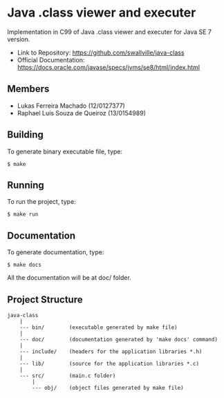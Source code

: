 Java .class viewer and executer
====================
Implementation in C99 of Java .class viewer and executer for Java SE 7 version.

- Link to Repository: https://github.com/swallville/java-class
- Official Documentation: https://docs.oracle.com/javase/specs/jvms/se8/html/index.html

Members
-------
- Lukas Ferreira Machado (12/0127377)
- Raphael Luís Souza de Queiroz (13/0154989)

Building
--------

To generate binary executable file, type:

    $ make

Running
-------
To run the project, type:

    $ make run

Documentation
-------------
To generate documentation, type:

    $ make docs

All the documentation will be at doc/ folder.        

Project Structure
-----------------

    java-class
        |
        --- bin/        (executable generated by make file)
        |
        --- doc/        (documentation generated by 'make docs' command)
        |
        --- include/    (headers for the application libraries *.h)
        |
        --- lib/        (source for the application libraries *.c)
        |
        --- src/        (main.c folder)
            |
            --- obj/    (object files generated by make file)
